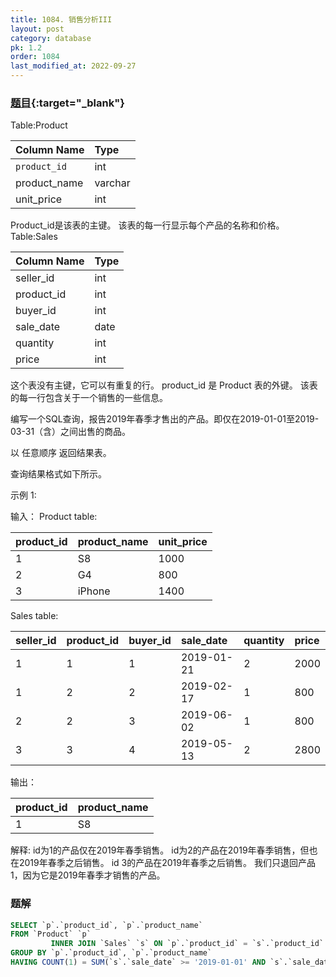 ```yaml
---
title: 1084. 销售分析III
layout: post
category: database
pk: 1.2
order: 1084
last_modified_at: 2022-09-27
---
```


### [题目](https://leetcode-cn.co/problems/sales-analysis-iii/){:target="_blank"}

Table:Product

| Column Name  | Type    |
|:---|:---|
| `product_id`   | int     |
| product_name | varchar |
| unit_price   | int     |

Product_id是该表的主键。
该表的每一行显示每个产品的名称和价格。
Table:Sales

| Column Name | Type    |
|:---|:---|
| seller_id   | int     |
| product_id  | int     |
| buyer_id    | int     |
| sale_date   | date    |
| quantity    | int     |
| price       | int     |

这个表没有主键，它可以有重复的行。
product_id 是 Product 表的外键。
该表的每一行包含关于一个销售的一些信息。


编写一个SQL查询，报告2019年春季才售出的产品。即仅在2019-01-01至2019-03-31（含）之间出售的商品。

以 任意顺序 返回结果表。

查询结果格式如下所示。

示例 1:

输入：
Product table:

| product_id | product_name | unit_price |
|:---|:---|:---|
| 1          | S8           | 1000       |
| 2          | G4           | 800        |
| 3          | iPhone       | 1400       |

Sales table:

| seller_id | product_id | buyer_id | sale_date  | quantity | price |
|:---|:---|:---|:---|:---|:---|
| 1         | 1          | 1        | 2019-01-21 | 2        | 2000  |
| 1         | 2          | 2        | 2019-02-17 | 1        | 800   |
| 2         | 2          | 3        | 2019-06-02 | 1        | 800   |
| 3         | 3          | 4        | 2019-05-13 | 2        | 2800  |

输出：

| product_id  | product_name |
|:---|:---|
| 1           | S8           |

解释:
id为1的产品仅在2019年春季销售。
id为2的产品在2019年春季销售，但也在2019年春季之后销售。
id 3的产品在2019年春季之后销售。
我们只退回产品1，因为它是2019年春季才销售的产品。

### 题解

```sql
SELECT `p`.`product_id`, `p`.`product_name`
FROM `Product` `p`
         INNER JOIN `Sales` `s` ON `p`.`product_id` = `s`.`product_id`
GROUP BY `p`.`product_id`, `p`.`product_name`
HAVING COUNT(1) = SUM(`s`.`sale_date` >= '2019-01-01' AND `s`.`sale_date` <= '2019-03-31')
```